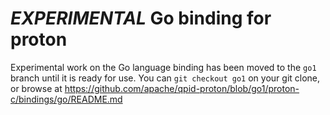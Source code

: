 # *EXPERIMENTAL* Go binding for proton

Experimental work on the Go language binding has been moved to the `go1` branch
until it is ready for use. You can `git checkout go1` on your git clone, or
browse at https://github.com/apache/qpid-proton/blob/go1/proton-c/bindings/go/README.md
